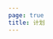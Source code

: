 ```yaml
---
page: true
title: 计划
---
```


<script setup>
import Home from '@theme/views/home.vue'
</script>

<Home />
